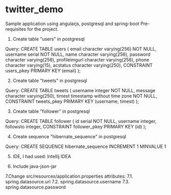 # twitter_demo
Sample application using angularjs, postgresql and spring-boot
Pre-requisites for the project.

1. Create table "users" in postgresql

Query: CREATE TABLE users
(
  email character varying(256) NOT NULL,
  username serial NOT NULL,
  name character varying(256),
  password character varying(256),
  profileimgurl character varying(256),
  phone character varying(15),
  acstatus character varying(250),
  CONSTRAINT users_pkey PRIMARY KEY (email)
);

2. Create table "tweets" in postgresql

Query: CREATE TABLE tweets
(
  username integer NOT NULL,
  message character varying(250),
  timest timestamp without time zone NOT NULL,
  CONSTRAINT tweets_pkey PRIMARY KEY (username, timest)
);

3. Create table "follower" in postgresql

Query: CREATE TABLE follower
(
  id serial NOT NULL,
  username integer,
  followsto integer,
  CONSTRAINT follower_pkey PRIMARY KEY (id)
);

4. Create sequence "hibernate_sequence" in postgresql

Query: CREATE SEQUENCE hibernate_sequence
  INCREMENT 1
  MINVALUE 1

5. IDE, I had used: Intellij IDEA

6. Include java-json-jar

7.Change src/resources/application.properties attributes:
  7.1. spring.datasource.url
  7.2. spring.datasource.username
  7.3. spring.datasource.password

